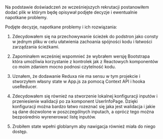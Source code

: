 Na podstawie doświadczeń ze wcześniejszych rekrutacji postanowiłem dodać plik w którym będę opisywał podjęte decyzje i ewentualnie napotkane problemy.

Podjęte decyzje, napotkane problemy i ich rozwiązania:

1. Zdecydowałem się na przechowywanie ścieżek do podstron jako consty w jednym pliku w celu ułatwienia zachoania spójności kodu i łatwości zarządzania ścieżkami.

2. Zapominałem wcześniej wspomnieć że wybrałem wersję Bootstrapa która umożliwia korzystanie z kontrolek jak z Reactowych komponentów co moim zdaniem mocno podnosi czytelność kodu.

3. Uznałem, że dodawanie Reduxa nie ma sensu w tym projekcie i stworzyłem własny state w App.js za pomocą Context API i hooka useReducer.

4. Zdecydowałem się również na stworzenie lokalnej konfiguracji inputów i przeniesienie walidacji po za komponent UserInfoPage. Dzięki konfiguracji można bardzo łatwo rozeznać się jaka jest walidacja i jakie są dane dozwolone w poszczególnych inputach, a oprócz tego można bezpośrednio wyrenerować listę inputów.

5. Zrobiłem state wpełni globlanym aby nawigacja również miała do niego dostęp.